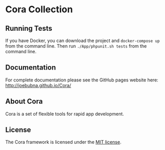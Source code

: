 # Cora Collection

## Running Tests

If you have Docker, you can download the project and `docker-compose up` from the command line. 
Then run `./App/phpunit.sh tests` from the command line.

## Documentation

For complete documentation please see the GitHub pages website here:
http://joebubna.github.io/Cora/

## About Cora

Cora is a set of flexible tools for rapid app development. 

## License

The Cora framework is licensed under the [MIT license](http://opensource.org/licenses/MIT).

